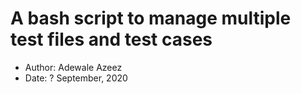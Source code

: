 
# A bash script to manage multiple test files and test cases



- Author: Adewale Azeez
- Date: ? September, 2020